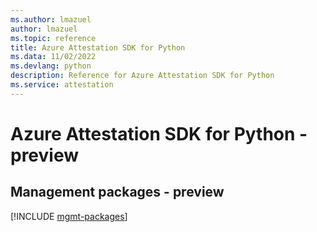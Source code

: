 ```yaml
---
ms.author: lmazuel
author: lmazuel
ms.topic: reference
title: Azure Attestation SDK for Python
ms.data: 11/02/2022
ms.devlang: python
description: Reference for Azure Attestation SDK for Python
ms.service: attestation
---
```

# Azure Attestation SDK for Python - preview

## Management packages - preview
[!INCLUDE [mgmt-packages](attestation-mgmt-index.md)]